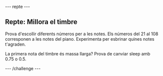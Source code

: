 \--- repte \---

## Repte: Millora el timbre

Prova d'escollir diferents números per a les notes. Els números del 21 al 108 corresponen a les notes del piano. Experimenta per esbrinar quines notes t'agraden.

La primera nota del timbre és massa llarga? Prova de canviar sleep amb 0.75 o 0.5.

\--- /challenge \---